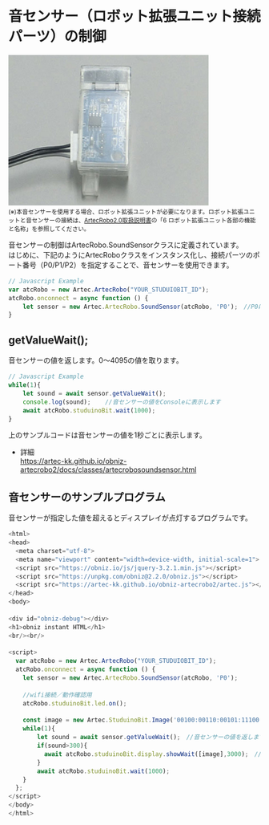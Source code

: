 
# 音センサー（ロボット拡張ユニット接続パーツ）の制御

![](./image/soundsensor.jpg)<br>
<small>(※)本音センサーを使用する場合、ロボット拡張ユニットが必要になります。ロボット拡張ユニットと音センサーの接続は、[ArtecRobo2.0取扱説明書](https://www.artec-kk.co.jp/artecrobo2/pdf/jp/82541man_K0419_J.pdf)の「6 ロボット拡張ユニット各部の機能と名称」を参照してください。<br></small>

音センサーの制御はArtecRobo.SoundSensorクラスに定義されています。</br>
はじめに、下記のようにArtecRoboクラスをインスタンス化し、接続パーツのポート番号（P0/P1/P2）を指定することで、音センサーを使用できます。
```Javascript
// Javascript Example
var atcRobo = new Artec.ArtecRobo("YOUR_STUDUIOBIT_ID");
atcRobo.onconnect = async function () {
    let sensor = new Artec.ArtecRobo.SoundSensor(atcRobo, 'P0');　//P0に音センサーを接続する場合
}
```

## getValueWait();
音センサーの値を返します。0～4095の値を取ります。
```Javascript
// Javascript Example
while(1){
    let sound = await sensor.getValueWait();
    console.log(sound);    //音センサーの値をConsoleに表示します
    await atcRobo.studuinoBit.wait(1000);
}
```
上のサンプルコードは音センサーの値を1秒ごとに表示します。
* 詳細<br>
https://artec-kk.github.io/obniz-artecrobo2/docs/classes/artecrobosoundsensor.html

## 音センサーのサンプルプログラム
音センサーが指定した値を超えるとディスプレイが点灯するプログラムです。
```Javascript
<html>
<head>
  <meta charset="utf-8">
  <meta name="viewport" content="width=device-width, initial-scale=1">
  <script src="https://obniz.io/js/jquery-3.2.1.min.js"></script>
  <script src="https://unpkg.com/obniz@2.2.0/obniz.js"></script>
  <script src="https://artec-kk.github.io/obniz-artecrobo2/artec.js"></script>
</head>
<body>

<div id="obniz-debug"></div>
<h1>obniz instant HTML</h1>
<br/><br/>

<script>
  var atcRobo = new Artec.ArtecRobo("YOUR_STUDUIOBIT_ID");
  atcRobo.onconnect = async function () {
    let sensor = new Artec.ArtecRobo.SoundSensor(atcRobo, 'P0'); 
    
    //wifi接続／動作確認用
    atcRobo.studuinoBit.led.on();
    
    const image = new Artec.StuduinoBit.Image('00100:00110:00101:11100:11100:');
    while(1){
        let sound = await sensor.getValueWait();　//音センサーの値を返します
        if(sound>300){
          await atcRobo.studuinoBit.display.showWait([image],3000);　//ディスプレイを点灯します
        }
        await atcRobo.studuinoBit.wait(1000);
    }
  };
</script>
</body>
</html>
```




